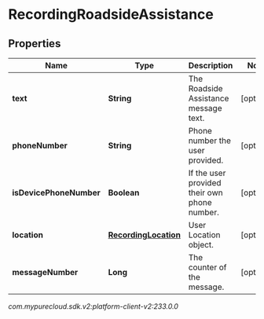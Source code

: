# RecordingRoadsideAssistance


## Properties

| Name | Type | Description | Notes |
| ------------ | ------------- | ------------- | ------------- |
| **text** | **String** | The Roadside Assistance message text. |  [optional] |
| **phoneNumber** | **String** | Phone number the user provided. |  [optional] |
| **isDevicePhoneNumber** | **Boolean** | If the user provided their own phone number. |  [optional] |
| **location** | [**RecordingLocation**](RecordingLocation) | User Location object. |  [optional] |
| **messageNumber** | **Long** | The counter of the message. |  [optional] |




_com.mypurecloud.sdk.v2:platform-client-v2:233.0.0_
